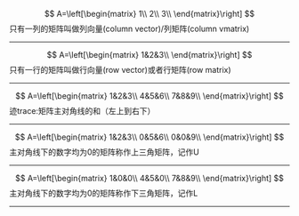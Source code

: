 $$
A=\left[\begin{matrix}
1\\
2\\
3\\
\end{matrix}\right]
$$
只有一列的矩阵叫做列向量(column vector)/列矩阵(column vmatrix)

***

$$
A=\left[\begin{matrix}
1&2&3\\
\end{matrix}\right]
$$
只有一行的矩阵叫做行向量(row vector)或者行矩阵(row matrix)

***

$$
A=\left[\begin{matrix}
1&2&3\\
4&5&6\\
7&8&9\\
\end{matrix}\right]
$$
迹trace:矩阵主对角线的和（左上到右下）

***

$$
A=\left[\begin{matrix}
1&2&3\\
0&5&6\\
0&0&9\\
\end{matrix}\right]
$$
主对角线下的数字均为0的矩阵称作上三角矩阵，记作U

***

$$
A=\left[\begin{matrix}
1&0&0\\
4&5&0\\
7&8&9\\
\end{matrix}\right]
$$
主对角线下的数字均为0的矩阵称作下三角矩阵，记作L

***

